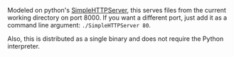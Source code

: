 Modeled on python's [SimpleHTTPServer](https://docs.python.org/2/library/simplehttpserver.html), this serves files from the current working directory on port 8000.  If you want a different port, just add it as a command line argument: `./SimpleHTTPServer 80`.

Also, this is distributed as a single binary and does not require the Python interpreter.
